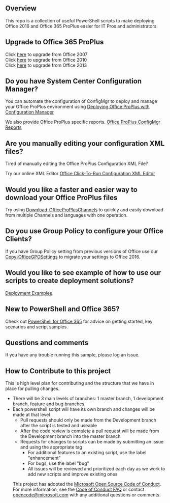 ## Overview

This repo is a collection of useful PowerShell scripts to make deploying Office 2016 and Office 365 ProPlus easier for IT Pros and administrators. 

## Upgrade to Office 365 ProPlus
Click [here](https://github.com/jcarvalheiro/OfficeXMLEditor/blob/master/Office-ProPlus-Deployment/Deploy-OfficeClickToRun/Upgrade_Office2007_README.md) to upgrade from Office 2007  
Click [here](https://github.com/jcarvalheiro/OfficeXMLEditor/blob/master/Office-ProPlus-Deployment/Deploy-OfficeClickToRun/Upgrade_Office2010_README.md) to upgrade from Office 2010  
Click [here](https://github.com/jcarvalheiro/OfficeXMLEditor/blob/master/Office-ProPlus-Deployment/Deploy-OfficeClickToRun/Upgrade_Office2013_README.md) to upgrade from Office 2013 

## Do you have System Center Configuration Manager?
You can automate the configuration of ConfigMgr to deploy and manage your Office ProPlus environment using [Deploying Office ProPlus with Configuration Manager](https://github.com/jcarvalheiro/OfficeXMLEditor/tree/master/Office-ProPlus-Deployment/Setup-CMOfficeDeployment)

We also provide Office ProPlus specific reports. [Office ProPlus ConfigMgr Reports](https://github.com/jcarvalheiro/OfficeXMLEditor/tree/master/Office-ProPlus-Management/Setup-CMOffice365ClientReports)

## Are you manually editing your configuration XML files?
Tired of manually editing the Office ProPlus Configuration XML File?

Try our online XML Editor [Office Click-To-Run Configuration XML Editor](https://jcarvalheiro.github.io/OfficeXMLEditor/XmlEditor.html)

## Would you like a faster and easier way to download your Office ProPlus files

Try using [Download-OfficeProPlusChannels](https://github.com/jcarvalheiro/OfficeXMLEditor/tree/master/Office-ProPlus-Deployment/Download-OfficeProPlusBranch) to quickly and easily download from multiple Channels and languages with one operation.

## Do you use Group Policy to configure your Office Clients?

If you have Group Policy setting from previous versions of Office use our [Copy-OfficeGPOSettings](https://github.com/jcarvalheiro/OfficeXMLEditor/tree/master/Office-ProPlus-Preparation/Copy-OfficeGPOSettings) to migrate your settings to Office 2016.

## Would you like to see example of how to use our scripts to create deployment solutions?

[Deployment Examples](https://github.com/OfficeDev/Office-IT-Pro-Deployment-Scripts/tree/master/Office-ProPlus-Deployment/Deploy-OfficeClickToRun)

## New to PowerShell and Office 365?
Check out [PowerShell for Office 365](http://powershell.office.com) for advice on getting started, key scenarios and script samples.  

## Questions and comments
If you have any trouble running this sample, please log an issue.

## How to Contribute to this project
This is high level plan for contributing and the structure that we have in place for pulling changes.
<UL>
<LI>There will be 3 main levels of branches: 1 master branch, 1 development branch, feature and bug branches
<LI>Each powershell script will have its own branch and changes will be made at that level
<UL>
<LI>Pull requests should only be made from the Development branch after the script is tested and useable
<LI>After the code review is complete a pull request will be made from the Development branch into the master branch
<LI>Requests for changes to scripts can be made by submitting an issue and using the appropriate tag
<UL>
<LI>For additional features to an existing script, use the label "enhancement"
<LI>For bugs, use the label "bug"
<LI>All issues will be reviewed and prioritized each day as we work to add new scripts and improve existing ones</UL>
</UL>

This project has adopted the [Microsoft Open Source Code of Conduct](https://opensource.microsoft.com/codeofconduct/). For more information, see the [Code of Conduct FAQ](https://opensource.microsoft.com/codeofconduct/faq/) or contact [opencode@microsoft.com](mailto:opencode@microsoft.com) with any additional questions or comments.
